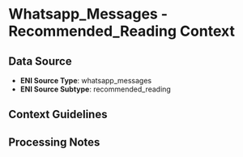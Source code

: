 # Whatsapp_Messages - Recommended_Reading Context

## Data Source
- **ENI Source Type**: whatsapp_messages
- **ENI Source Subtype**: recommended_reading

## Context Guidelines

<!-- Add your context guidelines here -->

## Processing Notes

<!-- Add any specific processing notes for this data type -->
